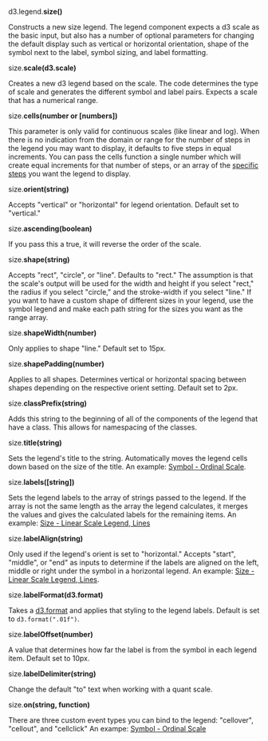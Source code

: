 d3.legend.**size()**

Constructs a new size legend. The legend component expects a d3 scale as the basic input, but also has a number of optional parameters for changing the default display such as vertical or horizontal orientation, shape of the symbol next to the label, symbol sizing, and label formatting.

size.**scale(d3.scale)**

Creates a new d3 legend based on the scale. The code determines the type of scale and generates the different symbol and label pairs. Expects a scale that has a numerical range.

size.**cells(number or [numbers])**

This parameter is only valid for continuous scales (like linear and log). When there is no indication from the domain or range for the number of steps in the legend you may want to display, it defaults to five steps in equal increments. You can pass the cells function a single number which will create equal increments for that number of steps, or an array of the [specific steps](#color-linear-custom) you want the legend to display.

size.**orient(string)**

Accepts "vertical" or "horizontal" for legend orientation. Default set to "vertical."

size.**ascending(boolean)**

If you pass this a true, it will reverse the order of the scale.

size.**shape(string)**

Accepts "rect", "circle", or "line". Defaults to "rect." The assumption is that the scale's output will be used for the width and height if you select "rect," the radius if you select "circle," and the stroke-width if you select "line." If you want to have a custom shape of different sizes in your legend, use the symbol legend and make each path string for the sizes you want as the range array.

size.**shapeWidth(number)**

Only applies to shape "line." Default set to 15px.

size.**shapePadding(number)**

Applies to all shapes. Determines vertical or horizontal spacing between shapes depending on the respective orient setting. Default set to 2px.

size.**classPrefix(string)**

Adds this string to the beginning of all of the components of the legend that have a class. This allows for namespacing of the classes.

size.**title(string)**

Sets the legend's title to the string. Automatically moves the legend cells down based on the size of the title. An example: [Symbol - Ordinal Scale](#symbol-ordinal).

size.**labels([string])**

Sets the legend labels to the array of strings passed to the legend. If the array is not the same length as the array the legend calculates, it merges the values and gives the calculated labels for the remaining items. An example: [Size - Linear Scale Legend, Lines](#size-line)

size.**labelAlign(string)**

Only used if the legend's orient is set to "horizontal." Accepts "start", "middle", or "end" as inputs to determine if the labels are aligned on the left, middle or right under the symbol in a horizontal legend. An example: [Size - Linear Scale Legend, Lines](#size-line).

size.**labelFormat(d3.format)**

Takes a [d3.format](https://github.com/mbostock/d3/wiki/Formatting) and applies that styling to the legend labels. Default is set to `d3.format(".01f")`.

size.**labelOffset(number)**

A value that determines how far the label is from the symbol in each legend item. Default set to 10px.

size.**labelDelimiter(string)**

Change the default "to" text when working with a quant scale.

size.**on(string, function)**

There are three custom event types you can bind to the legend: "cellover", "cellout", and "cellclick" An exampe: [Symbol - Ordinal Scale](#symbol-ordinal)
